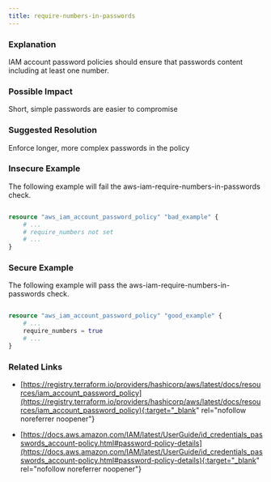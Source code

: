 ```yaml
---
title: require-numbers-in-passwords
---
```


### Explanation

IAM account password policies should ensure that passwords content including at least one number.

### Possible Impact
Short, simple passwords are easier to compromise

### Suggested Resolution
Enforce longer, more complex passwords in the policy


### Insecure Example

The following example will fail the aws-iam-require-numbers-in-passwords check.

```terraform

resource "aws_iam_account_password_policy" "bad_example" {
	# ...
	# require_numbers not set
	# ...
}

```



### Secure Example

The following example will pass the aws-iam-require-numbers-in-passwords check.

```terraform

resource "aws_iam_account_password_policy" "good_example" {
	# ...
	require_numbers = true
	# ...
}

```




### Related Links


- [https://registry.terraform.io/providers/hashicorp/aws/latest/docs/resources/iam_account_password_policy](https://registry.terraform.io/providers/hashicorp/aws/latest/docs/resources/iam_account_password_policy){:target="_blank" rel="nofollow noreferrer noopener"}

- [https://docs.aws.amazon.com/IAM/latest/UserGuide/id_credentials_passwords_account-policy.html#password-policy-details](https://docs.aws.amazon.com/IAM/latest/UserGuide/id_credentials_passwords_account-policy.html#password-policy-details){:target="_blank" rel="nofollow noreferrer noopener"}


